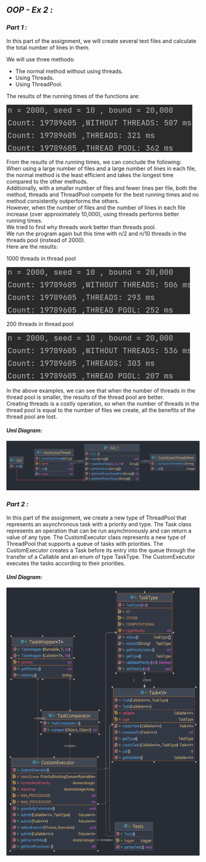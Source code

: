 
## _OOP - Ex 2 :_


### _Part 1 :_

In this part of the assignment, we will create several text files and calculate the total number of lines in them.

We will use three methods:<br>
* The normal method without using threads.
* Using Threads.
* Using ThreadPool.

The results of the running times of the functions are: <br>

![Screenshot from 2023-01-09 12-41-07.png](Screenshot%20from%202023-01-09%2012-41-07.png)

From the results of the running times, we can conclude the following:<br>
When using a large number of files and a large number of lines in each file, the normal method is the least efficient and takes the longest time compared to the other methods.<br>
Additionally, with a smaller number of files and fewer lines per file, both the method, threads and ThreadPool compete for the best running times and no method consistently outperforms the others.<br>
However, when the number of files and the number of lines in each file increase (over approximately 10,000), using threads performs better running times.<br>
We tried to find why threads work better than threads pool.<br>
We run the program again but this time with n/2 and n/10 threads in the threads pool (instead of 2000).<br>
Here are the results:<br>

1000 threads in thread pool<br>

![Screenshot from 2023-01-09 12-41-59.png](Screenshot%20from%202023-01-09%2012-41-59.png)

200 threads in thread pool<br>

![Screenshot from 2023-01-09 12-42-35.png](Screenshot%20from%202023-01-09%2012-42-35.png)

In the above examples, we can see that when the number of threads in the thread pool is smaller, the results of the thread pool are better.<br>
Creating threads is a costly operation, so when the number of threads in the thread pool is equal to the number of files we create, all the benefits of the thread pool are lost.<br>

#### *Uml Diagram:*

![Part 1.png](Part%201%2FPart%201.png)

### _Part 2 :_

In this part of the assignment, we create a new type of ThreadPool that represents an asynchronous task with a priority and type. 
The Task class represents an operation that can be run asynchronously and can return a value of any type.
The CustomExecutor class represents a new type of ThreadPool that supports a queue of tasks with priorities. 
The CustomExecutor creates a Task before its entry into the queue through the transfer of a Callable and an enum of type TaskType. 
The CustomExecutor executes the tasks according to their priorities.

#### *Uml Diagram:*

<img alt="Part 2.png" height="700" src="Part%202%2FPart%202.png" width="1000"/>

